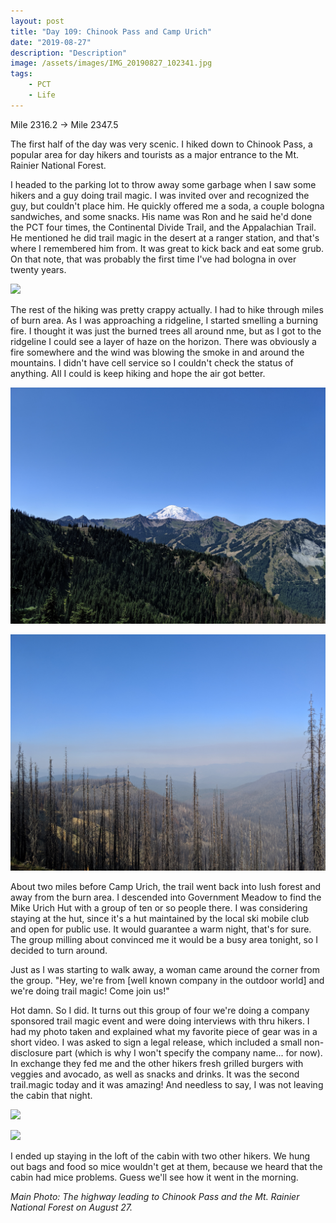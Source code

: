 ```yaml
---
layout: post
title: "Day 109: Chinook Pass and Camp Urich"
date: "2019-08-27"
description: "Description"
image: /assets/images/IMG_20190827_102341.jpg
tags:
    - PCT
    - Life
---
```

Mile 2316.2 -> Mile 2347.5

The first half of the day was very scenic. I hiked down to Chinook Pass, a popular area for day hikers and tourists as a major entrance to the Mt. Rainier National Forest.

I headed to the parking lot to throw away some garbage when I saw some hikers and a guy doing trail magic. I was invited over and recognized the guy, but couldn't place him. He quickly offered me a soda, a couple bologna sandwiches, and some snacks. His name was Ron and he said he'd done the PCT four times, the Continental Divide Trail, and the Appalachian Trail. He mentioned he did trail magic in the desert at a ranger station, and that's where I remembered him from. It was great to kick back and eat some grub. On that note, that was probably the first time I've had bologna in over twenty years.

![](/assets/images/IMG_20190827_103639.jpg)

The rest of the hiking was pretty crappy actually. I had to hike through miles of burn area. As I was approaching a ridgeline, I started smelling a burning fire. I thought it was just the burned trees all around nme, but as I got to the ridgeline I could see a layer of haze on the horizon. There was obviously a fire somewhere and the wind was blowing the smoke in and around the mountains. I didn't have cell service so I couldn't check the status of anything. All I could is keep hiking and hope the air got better.

![](/assets/images/IMG_20190827_130425.jpg)

![](/assets/images/IMG_20190827_163247.jpg)

About two miles before Camp Urich, the trail went back into lush forest and away from the burn area. I descended into Government Meadow to find the Mike Urich Hut with a group of ten or so people there. I was considering staying at the hut, since it's a hut maintained by the local ski mobile club and open for public use. It would guarantee a warm night, that's for sure. The group milling about convinced me it would be a busy area tonight, so I decided to turn around. 

Just as I was starting to walk away, a woman came around the corner from the group. "Hey, we're from [well known company in the outdoor world] and we're doing trail magic! Come join us!"

Hot damn. So I did. It turns out this group of four we're doing a company sponsored trail magic event and were doing interviews with thru hikers. I had my photo taken and explained what my favorite piece of gear was in a short video. I was asked to sign a legal release, which included a small non-disclosure part (which is why I won't specify the company name... for now). In exchange they fed me and the other hikers fresh grilled burgers with veggies and avocado, as well as snacks and drinks. It was the second trail.magic today and it was amazing! And needless to say, I was not leaving the cabin that night.

![](/assets/images/IMG_20190827_183014.jpg)

![](/assets/images/IMG_20190827_184201.jpg)

I ended up staying in the loft of the cabin with two other hikers. We hung out bags and food so mice wouldn't get at them, because we heard that the cabin had mice problems. Guess we'll see how it went in the morning. 

*Main Photo: The highway leading to Chinook Pass and the Mt. Rainier National Forest on August 27.*

